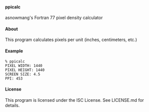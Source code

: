 #### ppicalc
asnowmang's Fortran 77 pixel density calculator

#### About
This program calculates pixels per unit (inches, centimeters, etc.)

#### Example
    % ppicalc
    PIXEL WIDTH: 1440
    PIXEL HEIGHT: 1440
    SCREEN SIZE: 4.5
    PPI: 453
    
#### License
This program is licensed under the ISC License. See LICENSE.md for details.
